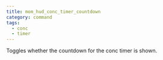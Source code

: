```yaml
---
title: mom_hud_conc_timer_countdown
category: command
tags:
  - conc
  - timer
---
```


Toggles whether the countdown for the conc timer is shown.

